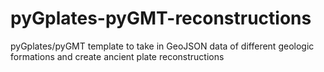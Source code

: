 # pyGplates-pyGMT-reconstructions
pyGplates/pyGMT template to take in GeoJSON data of different geologic formations and create ancient plate reconstructions
